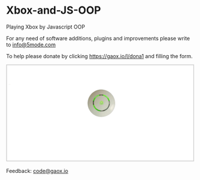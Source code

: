 <h1>Xbox-and-JS-OOP</h1>   
Playing Xbox by Javascript OOP

For any need of software additions, plugins and improvements please write to <a href="mailto:info@5mode.com">info@5mode.com</a>  

To help please donate by clicking <a href="https://gaox.io/l/dona1">https://gaox.io/l/dona1</a> and filling the form.  

<img src="/res/screenshot1.jpg" style="border:2px solid lightgray">

Feedback: <a href="mailto:code@gaox.io">code@gaox.io</a>
